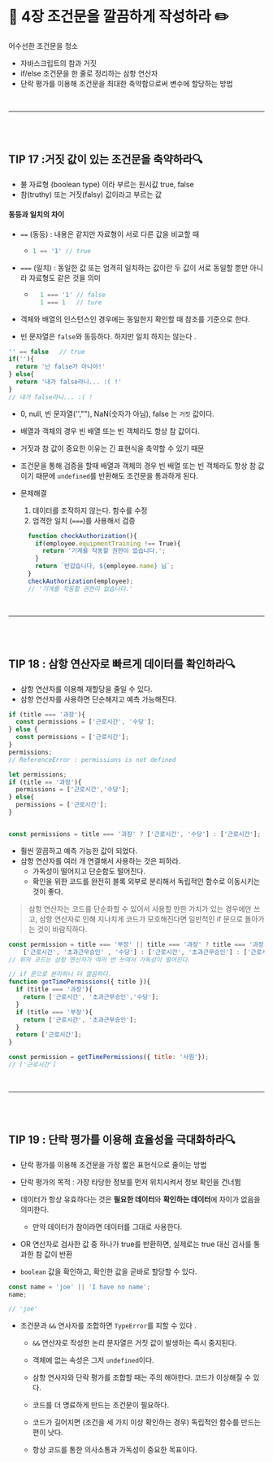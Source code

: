 # 📖 4장 조건문을 깔끔하게 작성하라 ✏️

어수선한 조건문을 청소  

- 자바스크립트의 참과 거짓 
- if/else 조건문을 한 줄로 정리하는 삼항 연산자
-  단락 평가를 이용해 조건문을 최대한 축약함으로써 변수에 할당하는 방법

<br>

***
<br><br>

## TIP 17 :거짓 값이 있는 조건문을 축약하라🔍
- 불 자료형 (boolean type) 이라 부르는 원시값 true, false
- 참(truthy) 또는 거짓(falsy) 값이라고 부르는 값 

#### 동등과 일치의 차이
- `==` (동등) : 내용은 같지만 자료형이 서로 다른 값을 비교할 때 
    - ```js
      1 == '1' // true
       ```

- `===` (일치) : 동일한 값 또는 엄격히 일치하는 값이란 두 값이 서로 동일할 뿐만 아니라 자료형도 같은 것을 의미 
    - ```js
        1 === '1' // false
        1 === 1   // ture
      ```

- 객체와 배열의 인스턴스인 경우에는 동일한지 확인할 때 참조를 기준으로 한다. 

- 빈 문자열은 `false`와 동등하다. 하지만 일치 하지는 않는다 .

```js
'' == false   // true
if(''){
  return '난 false가 아니야!'
} else{
  return '내가 false라니... :( !'
}
// 내가 false라니... :( !

```
- 0, null, 빈 문자열('',""), NaN(숫자가 아님), false 는 `거짓` 값이다. 
- 배열과 객체의 경우 빈 배열 또는 빈 객체라도 항상 참 값이다. 
- 거짓과 참 값이 중요한 이유는 긴 표현식을 축약할 수 있기 때문

- 조건문을 통해 검증을 할때 배열과 객체의 경우 빈 배열 또는 빈 객체라도 항상 참 값이기 때문에 `undefined`를 반환해도 조건문을 통과하게 된다. 

- 문제해결 
  1. 데이터를 조작하지 않는다. 함수를 수정
  2. 엄격한 일치 (`===`)를 사용해서 검증 

  ```js
    function checkAuthorization(){
      if(employee.equipmentTraining !== True){
        return '기계를 작동할 권한이 없습니다.';
      }
      return `반갑습니다, ${employee.name} 님`;
    }
    checkAuthorization(employee);
    // '기계를 작동할 권한이 없습니다.'
  ```


<br>

***
<br><br>

## TIP 18 : 삼항 연산자로 빠르게 데이터를 확인하라🔍
  
- 삼항 연산자를 이용해 재할당을 줄일 수 있다. 
- 삼항 연산자를 사용하면 단순해지고 예측 가능해진다. 

```js
if (title === '과장'){
  const permissions = ['근로시간', '수당'];
} else {
  const permissions = ['근로시간'];
}
permissions;
// ReferenceError : permissions is not defined

let permissions;
if (title == '과장'){
  permissions = ['근로시간','수당'];
} else{
  permissions = ['근로시간'];
}


const permissions = title === '과장' ? ['근로시간', '수당'] : ['근로시간'];
```

- 훨씬 깔끔하고 예측 가능한 값이 되었다. 
- 삼항 연산자를 여러 개 연결해서 사용하는 것은 피하라.
  - 가독성이 떨어지고 단순함도 떨어진다. 
  - 확인을 위한 코드를 완전히 블록 외부로 분리해서 독립적인 함수로 이동시키는 것이 좋다. 

> 삼항 연산자는 코드를 단순화할 수 있어서 사용할 만한 가치가 있는 경우에만 쓰고, 삼항 연산자로 인해 지나치게 코드가 모호해진다면 일반적인 if 문으로 돌아가는 것이 바람직하다. 

```js
const permission = title === '부장' || title === '과장' ? title === '과장' ?
    ['근로시간', '초과근무승인' , '수당'] : ['근로시간', '초과근무승인'] : ['근로시간'];
// 위의 코드는 삼항 연산자가 여러 번 쓰여서 가독성이 떨어진다. 

// if 문으로 분리하니 더 깔끔하다.
function getTimePermissions({ title }){
  if (title === '과장'){
    return ['근로시간', '초과근무승인','수당'];
  }
  if (title === '부장'){
    return ['근로시간', '초과근무승인'];
  }
  return ['근로시간'];
}

const permission = getTimePermissions({ title: '사원'});
// ['근로시간']

```


<br>

***
<br><br>

## TIP 19 : 단락 평가를 이용해 효율성을 극대화하라🔍

- 단락 평가를 이용해 조건문을 가장 짧은 표현식으로 줄이는 방법
- 단락 평가의 목적 : 가장 타당한 정보를 먼저 위치시켜서 정보 확인을 건너뜀 

- 데이터가 항상 유효하다는 것은 **필요한 데이터**와 **확인하는 데이터**에 차이가 없음을 의미한다. 
  - 만약 데이터가 참이라면 데이터를 그대로 사용한다.

- OR 연산자로 검사한 값 중 하나가 true를 반환하면, 실제로는 true 대신 검사를 통과한 참 값이 반환 
- `boolean` 값을 확인하고, 확인한 값을 곧바로 할당할 수 있다. 

```js
const name = 'joe' || 'I have no name';
name;

// 'joe'
```
- 조건문과  `&&` 연사자를 조합하면 `TypeError`를 피할 수 있다 .
  - `&&` 연산자로 작성한 논리 문자열은 거짓 값이 발생하는 즉시 중지된다. 

  - 객체에 없는 속성은 그저 `undefined`이다. 
  - 삼항 연사자와 단락 평가를 조합할 때는 주의 해야한다. 코드가 이상해질 수 있다. 
  - 코드를 더 명료하게 만드는 조건문이 필요하다.
  - 코드가 길어지면 (조건을 세 가지 이상 확인하는 경우) 독립적인 함수를 만드는 편이 낫다. 

  - 항상 코드를 통한 의사소통과 가독성이 중요한 목표이다. 
